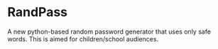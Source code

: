 # RandPass
A new python-based random password generator that uses only safe words. This is aimed for children/school audiences.
